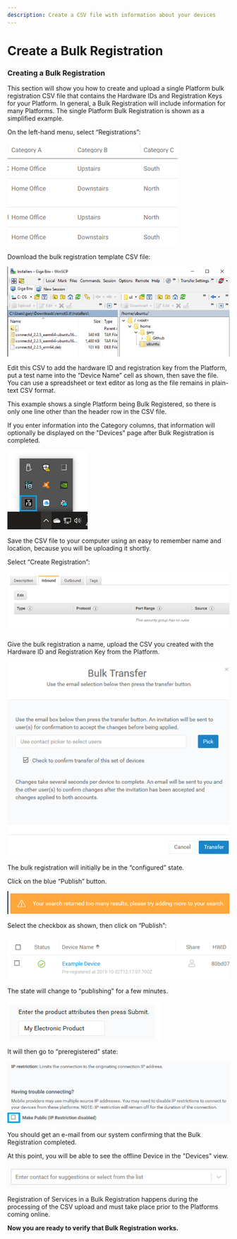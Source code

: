 ```yaml
---
description: Create a CSV file with information about your devices
---
```


# Create a Bulk Registration

### **Creating a Bulk Registration**

This section will show you how to create and upload a single Platform bulk registration CSV file that contains the Hardware IDs and Registration Keys for your Platform.  In general, a Bulk Registration will include information for many Platforms.  The single Platform Bulk Registration is shown as a simplified example.

On the left-hand menu, select “Registrations”:

![](../../.gitbook/assets/image%20%28491%29.png)

Download the bulk registration template CSV file:

![](../../.gitbook/assets/image%20%28412%29.png)

Edit this CSV to add the hardware ID and registration key from the Platform, put a test name into the “Device Name” cell as shown, then save the file.  You can use a spreadsheet or text editor as long as the file remains in plain-text CSV format.

This example shows a single Platform being Bulk Registered, so there is only one line other than the header row in the CSV file.

If you enter information into the Category columns, that information will optionally be displayed on the "Devices" page after Bulk Registration is completed.

![](../../.gitbook/assets/image%20%28462%29.png)

Save the CSV file to your computer using an easy to remember name and location, because you will be uploading it shortly.

Select “Create Registration”:

![](../../.gitbook/assets/image%20%28171%29.png)

Give the bulk registration a name, upload the CSV you created with the Hardware ID and Registration Key from the Platform.

![](../../.gitbook/assets/image%20%28418%29.png)

The bulk registration will initially be in the “configured” state.  

Click on the blue “Publish” button.

![](../../.gitbook/assets/image%20%2869%29.png)

Select the checkbox as shown, then click on “Publish”:

![](../../.gitbook/assets/image%20%28287%29.png)

The state will change to “publishing” for a few minutes.

![](../../.gitbook/assets/image%20%28438%29.png)

It will then go to “preregistered” state:

![](../../.gitbook/assets/image%20%28183%29.png)

You should get an e-mail from our system confirming that the Bulk Registration completed.

At this point, you will be able to see the offline Device in the "Devices" view.  

![](../../.gitbook/assets/image%20%28185%29.png)

Registration of Services in a Bulk Registration happens during the processing of the CSV upload and must take place prior to the Platforms coming online.

**Now you are ready to verify that Bulk Registration works.**  


